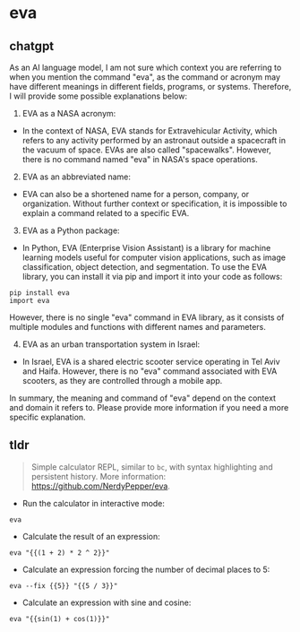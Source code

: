 # eva 
## chatgpt 
As an AI language model, I am not sure which context you are referring to when you mention the command "eva", as the command or acronym may have different meanings in different fields, programs, or systems. Therefore, I will provide some possible explanations below:

1. EVA as a NASA acronym:
- In the context of NASA, EVA stands for Extravehicular Activity, which refers to any activity performed by an astronaut outside a spacecraft in the vacuum of space. EVAs are also called "spacewalks". However, there is no command named "eva" in NASA's space operations.

2. EVA as an abbreviated name:
- EVA can also be a shortened name for a person, company, or organization. Without further context or specification, it is impossible to explain a command related to a specific EVA.

3. EVA as a Python package:
- In Python, EVA (Enterprise Vision Assistant) is a library for machine learning models useful for computer vision applications, such as image classification, object detection, and segmentation. To use the EVA library, you can install it via pip and import it into your code as follows:

```
pip install eva
import eva
```
However, there is no single "eva" command in EVA library, as it consists of multiple modules and functions with different names and parameters.

4. EVA as an urban transportation system in Israel:
- In Israel, EVA is a shared electric scooter service operating in Tel Aviv and Haifa. However, there is no "eva" command associated with EVA scooters, as they are controlled through a mobile app.

In summary, the meaning and command of "eva" depend on the context and domain it refers to. Please provide more information if you need a more specific explanation. 

## tldr 
 
> Simple calculator REPL, similar to `bc`, with syntax highlighting and persistent history.
> More information: <https://github.com/NerdyPepper/eva>.

- Run the calculator in interactive mode:

`eva`

- Calculate the result of an expression:

`eva "{{(1 + 2) * 2 ^ 2}}"`

- Calculate an expression forcing the number of decimal places to 5:

`eva --fix {{5}} "{{5 / 3}}"`

- Calculate an expression with sine and cosine:

`eva "{{sin(1) + cos(1)}}"`
